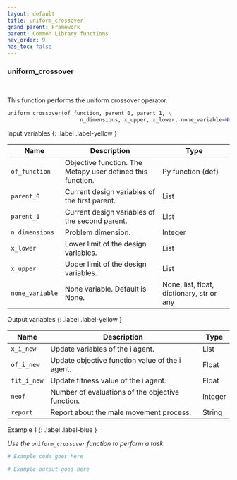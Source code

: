 ```yaml
---
layout: default
title: uniform_crossover
grand_parent: Framework
parent: Common Library functions
nav_order: 9
has_toc: false
---
```


<h3>uniform_crossover</h3>

<br>

<p align = "justify">
    This function performs the uniform crossover operator. 
</p>

```python
uniform_crossover(of_function, parent_0, parent_1, \
                       n_dimensions, x_upper, x_lower, none_variable=None)
```

Input variables
{: .label .label-yellow }

<table style = "width:100%">
    <thead>
      <tr>
        <th>Name</th>
        <th>Description</th>
        <th>Type</th>
      </tr>
    </thead>
    <tr>
        <td><code>of_function</code></td>
        <td>Objective function. The Metapy user defined this function.</td>
        <td>Py function (def)</td>
    </tr>
    <tr>
        <td><code>parent_0</code></td>
        <td>Current design variables of the first parent.</td>
        <td>List</td>
    </tr>
    <tr>
        <td><code>parent_1</code></td>
        <td>Current design variables of the second parent.</td>
        <td>List</td>
    </tr>
    <tr>
        <td><code>n_dimensions</code></td>
        <td>Problem dimension.</td>
        <td>Integer</td>
    </tr>
    <tr>
        <td><code>x_lower</code></td>
        <td>Lower limit of the design variables.</td>
        <td>List</td>
    </tr>
    <tr>
        <td><code>x_upper</code></td>
        <td>Upper limit of the design variables.</td>
        <td>List</td>
    </tr>
    <tr>
        <td><code>none_variable</code></td>
        <td>None variable. Default is None.</td>
        <td>None, list, float, dictionary, str or any</td>
    </tr>
</table>

Output variables
{: .label .label-yellow }

<table style = "width:100%">
    <thead>
      <tr>
        <th>Name</th>
        <th>Description</th>
        <th>Type</th>
      </tr>
    </thead>
    <tr>
        <td><code>x_i_new</code></td>
        <td>Update variables of the i agent.</td>
        <td>List</td>
    </tr>
    <tr>
        <td><code>of_i_new</code></td>
        <td>Update objective function value of the i agent.</td>
        <td>Float</td>
    </tr>
    <tr>
        <td><code>fit_i_new</code></td>
        <td>Update fitness value of the i agent.</td>
        <td>Float</td>
    </tr>
    <tr>
        <td><code>neof</code></td>
        <td>Number of evaluations of the objective function.</td>
        <td>Integer</td>
    </tr>
    <tr>
        <td><code>report</code></td>
        <td>Report about the male movement process.</td>
        <td>String</td>
    </tr>
</table>

Example 1
{: .label .label-blue }

<p align = "justify">
    <i>
        Use the <code>uniform_crossover</code> function to perform a task.
    </i>
</p>

```python
# Example code goes here
```

```bash
# Example output goes here
```

